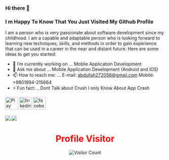 ### Hi there 👋 
### I m Happy To Know That You Just Visited My Github Profile
I am a person who is very passionate about software development since my childhood. I am a capable and adaptable person who is looking forward to learning new techniques, skills, and methods in order to gain experience that can be used in a career in the near and distant future.
Here are some ideas to get you started:

- 🔭 I’m currently working on ... Mobile Application Development
- 💬 Ask me about ... Mobile Application Development (Android and IOS)
- 📫 How to reach me: ... E-mail: abdullah272056@gmail.com  Mobile: +8801994-215664
- ⚡ Fun fact: ...Dont Talk about Crush I only Know About App Crash



<div align="left">
  
[<img src='https://cdn2.iconfinder.com/data/icons/social-media-iconez/64/PlayStore-128.png' alt='Play Store' height='40'>](https://play.google.com/store/apps/developer?id=Abdullah+Al+Aman) 
[<img src='https://cdn2.iconfinder.com/data/icons/social-media-icons-23/800/linkedin-512.png' alt='linkedin' height='40'>](https://www.linkedin.com/in/abdullah-al-aman-922013194/) 
[<img src='https://cdn2.iconfinder.com/data/icons/social-media-icons-23/800/facebook-128.png' alt='facebook' height='40'>](https://www.facebook.com/Abdullah328338)

</div>




<div align="left">
  
<a href="https://github.com/Abdullah272056">
  <img align="center" src="https://github-readme-stats.anuraghazra1.vercel.app/api?username=Abdullah272056&show_icons=true&theme=radical&line_height=40&count_private=true"
</a>
  

<a href="https://github.com/Abdullah272056?tab=repositories">
  <img align="center" src="https://github-readme-stats.anuraghazra1.vercel.app/api/top-langs/?username=Abdullah272056&theme=radical&hide_langs_below=0" />
</a>

</div>



<!-- <div align="left">
  
![GitHub streak stats](https://github-readme-streak-stats.herokuapp.com/?user=Abdullah272056&&theme=radical) 

</div> -->




  




<div align="center">
  

<h1 style="color:red">Profile Visitor</h1>

![Visitor Count](https://profile-counter.glitch.me/Abdullah272056/count.svg)

</div>

